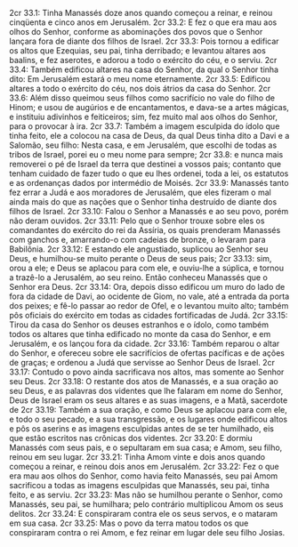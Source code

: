 2cr 33.1: Tinha Manassés doze anos quando começou a reinar, e reinou cinqüenta e cinco anos em Jerusalém.
2cr 33.2: E fez o que era mau aos olhos do Senhor, conforme as abominações dos povos que o Senhor lançara fora de diante dos filhos de Israel.
2cr 33.3: Pois tornou a edificar os altos que Ezequias, seu pai, tinha derribado; e levantou altares aos baalins, e fez aserotes, e adorou a todo o exército do céu, e o serviu.
2cr 33.4: Também edificou altares na casa do Senhor, da qual o Senhor tinha dito: Em Jerusalém estará o meu nome eternamente.
2cr 33.5: Edificou altares a todo o exército do céu, nos dois átrios da casa do Senhor.
2cr 33.6: Além disso queimou seus filhos como sacrifício no vale do filho de Hinom; e usou de augúrios e de encantamentos, e dava-se a artes mágicas, e instituiu adivinhos e feiticeiros; sim, fez muito mal aos olhos do Senhor, para o provocar à ira.
2cr 33.7: Também a imagem esculpida do ídolo que tinha feito, ele a colocou na casa de Deus, da qual Deus tinha dito a Davi e a Salomão, seu filho: Nesta casa, e em Jerusalém, que escolhi de todas as tribos de Israel, porei eu o meu nome para sempre;
2cr 33.8: e nunca mais removerei o pé de Israel da terra que destinei a vossos pais; contanto que tenham cuidado de fazer tudo o que eu lhes ordenei, toda a lei, os estatutos e as ordenanças dados por intermédio de Moisés.
2cr 33.9: Manassés tanto fez errar a Judá e aos moradores de Jerusalém, que eles fizeram o mal ainda mais do que as nações que o Senhor tinha destruído de diante dos filhos de Israel.
2cr 33.10: Falou o Senhor a Manassés e ao seu povo, porém não deram ouvidos.
2cr 33.11: Pelo que o Senhor trouxe sobre eles os comandantes do exército do rei da Assíria, os quais prenderam Manassés com ganchos e, amarrando-o com cadeias de bronze, o levaram para Babilônia.
2cr 33.12: E estando ele angustiado, suplicou ao Senhor seu Deus, e humilhou-se muito perante o Deus de seus pais;
2cr 33.13: sim, orou a ele; e Deus se aplacou para com ele, e ouviu-lhe a súplica, e tornou a trazê-lo a Jerusalém, ao seu reino. Então conheceu Manassés que o Senhor era Deus.
2cr 33.14: Ora, depois disso edificou um muro do lado de fora da cidade de Davi, ao ocidente de Giom, no vale, até a entrada da porta dos peixes; e fê-lo passar ao redor de Ofel, e o levantou muito alto; também pôs oficiais do exército em todas as cidades fortificadas de Judá.
2cr 33.15: Tirou da casa do Senhor os deuses estranhos e o ídolo, como também todos os altares que tinha edificado no monte da casa do Senhor, e em Jerusalém, e os lançou fora da cidade.
2cr 33.16: Também reparou o altar do Senhor, e ofereceu sobre ele sacrifícios de ofertas pacíficas e de ações de graças; e ordenou a Judá que servisse ao Senhor Deus de Israel.
2cr 33.17: Contudo o povo ainda sacrificava nos altos, mas somente ao Senhor seu Deus.
2cr 33.18: O restante dos atos de Manassés, e a sua oração ao seu Deus, e as palavras dos videntes que lhe falaram em nome do Senhor, Deus de Israel eram os seus altares e as suas imagens, e a Matã, sacerdote de
2cr 33.19: Também a sua oração, e como Deus se aplacou para com ele, e todo o seu pecado, e a sua transgressão, e os lugares onde edificou altos e pôs os aserins e as imagens esculpidas antes de se ter humilhado, eis que estão escritos nas crônicas dos videntes.
2cr 33.20: E dormiu Manassés com seus pais, e o sepultaram em sua casa; e Amom, seu filho, reinou em seu lugar.
2cr 33.21: Tinha Amom vinte e dois anos quando começou a reinar, e reinou dois anos em Jerusalém.
2cr 33.22: Fez o que era mau aos olhos do Senhor, como havia feito Manassés, seu pai Amom sacrificou a todas as imagens esculpidas que Manassés, seu pai, tinha feito, e as serviu.
2cr 33.23: Mas não se humilhou perante o Senhor, como Manassés, seu pai, se humilhara; pelo contrário multiplicou Amom os seus delitos.
2cr 33.24: E conspiraram contra ele os seus servos, e o mataram em sua casa.
2cr 33.25: Mas o povo da terra matou todos os que conspiraram contra o rei Amom, e fez reinar em lugar dele seu filho Josias.
